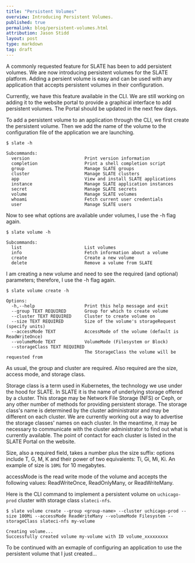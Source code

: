 ```yaml
---
title: "Persistent Volumes"
overview: Introducing Persistent Volumes.
published: true
permalink: blog/persistent-volumes.html
attribution: Jason Stidd 
layout: post
type: markdown
tag: draft
---
```


A commonly requested feature for SLATE has been to add persistent volumes. We are now introducing persistent volumes for the SLATE platform. Adding a persient volume is easy and can be used with any application that accepts persistent volumes in their configuration. 

<!--end_excerpt-->

Currently, we have this feature available in the CLI. We are still working on adding it to the website portal to provide a graphical interface to add persistent volumes. The Portal should be updated in the next few days. 

To add a persistent volume to an application through the CLI, we first create the persistent volume. Then we add the name of the volume to the configuration file of the application we are launching. 

```
$ slate -h 

Subcommands:
  version                     Print version information
  completion                  Print a shell completion script
  group                       Manage SLATE groups
  cluster                     Manage SLATE clusters
  app                         View and install SLATE applications
  instance                    Manage SLATE application instances
  secret                      Manage SLATE secrets
  volume                      Manage SLATE volumes
  whoami                      Fetch current user credentials
  user                        Manage SLATE users
```

Now to see what options are available under volumes, I use the -h flag again. 

```
$ slate volume -h

Subcommands:
  list                        List volumes
  info                        Fetch information about a volume
  create                      Create a new volume
  delete                      Remove a volume from SLATE
```

I am creating a new volume and need to see the required (and optional) parameters; therefore, I use the -h flag again. 

```
$ slate volume create -h

Options:
  -h,--help                   Print this help message and exit
  --group TEXT REQUIRED       Group for which to create volume
  --cluster TEXT REQUIRED     Cluster to create volume on
  --size TEXT REQUIRED        Size of the volume's storageRequest (specify units)
  --accessMode TEXT           AccessMode of the volume (default is ReadWriteOnce)
  --volumeMode TEXT           VolumeMode (Filesystem or Block)
  --storageClass TEXT REQUIRED
                              The StorageClass the volume will be requested from
```

As usual, the group and cluster are required. Also required are the size, access mode, and storage class. 

Storage class is a term used in Kubernetes, the technology we use under the hood for SLATE. In SLATE it is the name of underlying storage offered by a cluster. This storage may be Network File Storage (NFS) or Ceph, or any other number of methods for providing persistent storage. The storage class's name is determined by the cluster administrator and may be different on each cluster. We are currently working out a way to advertise the storage classes' names on each cluster. In the meantime, it may be necessary to communicate with the cluster administrator to find out what is currently available. The point of contact for each cluster is listed in the SLATE Portal on the website. 

Size, also a required field, takes a number plus the size suffix: options include T, G, M, K  and their power of two equivalents: Ti, Gi, Mi, Ki. An example of size is `10Mi` for 10 megabytes.

accessMode is the read write mode of the volume and accepts the following values: ReadWriteOnce, ReadOnlyMany, or ReadWriteMany. 

Here is the CLI command to implement a persistent volume on `uchicago-prod` cluster with storage class `slateci-nfs`.

```
$ slate volume create --group <group-name> --cluster uchicago-prod --size 100Mi --accessMode ReadWriteMany --volumeMode Filesystem --storageClass slateci-nfs my-volume

Creating volume...
Successfully created volume my-volume with ID volume_xxxxxxxxx
```

To be continued with an exmaple of configuring an application to use the persistent volume that I just created...

